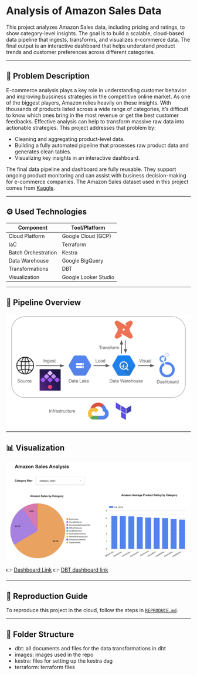 # Analysis of Amazon Sales Data

This project analyzes Amazon Sales data, including pricing and ratings, to show category-level insights. The goal is to build a scalable, cloud-based data pipeline that ingests, transforms, and visualizes e-commerce data. The final output is an interactive dashboard that helps understand product trends and customer preferences across different categories.


---

## 📌 Problem Description

E-commerce analysis plays a key role in understanding customer behavior and improving bussiness strategies in the competitive online market. As one of the biggest players, Amazon relies heavily on these insights. With thousands of products listed across a wide range of categories, it’s difficult to know which ones bring in the most revenue or get the best customer feedbacks. Effective analysis can help to transform massive raw data into actionable strategies. This project addresses that problem by:

- Cleaning and aggregating product-level data.
- Building a fully automated pipeline that processes raw product data and generates clean tables.
- Visualizing key insights in an interactive dashboard.

The final data pipeline and dashboard are fully reusable. They support ongoing product monitoring and can assist with business decision-making for e-commerce companies. The Amazon Sales dataset used in this project comes from [Kaggle](https://www.kaggle.com/datasets/karkavelrajaj/amazon-sales-dataset).


---

## ⚙️ Used Technologies

| Component         | Tool/Platform        |
|------------------|----------------------|
| Cloud Platform   | Google Cloud (GCP)   |
| IaC              | Terraform            |
| Batch Orchestration | Kestra         |
| Data Warehouse   | Google BigQuery             |
| Transformations   | DBT             |
| Visualization    | Google Looker Studio        |

---

## 🔄 Pipeline Overview

![Pipeline](images/pipeline.png)


---

## 📊 Visualization

![Visualization](images/visualization.png)

👉 [Dashboard Link](https://lookerstudio.google.com/reporting/5f70d065-0f8a-45a0-8bf6-fbf4fa6423be)
👉 [DBT dashboard link](https://xr623.us1.dbt.com/accounts/70471823429803/develop/70471823731216/docs/index.html#!/source_list/staging)

---

## 📁 Reproduction Guide

To reproduce this project in the cloud, follow the steps in [`REPRODUCE.md`](./REPRODUCE.md).

---

## 🧰 Folder Structure

* dbt: all documents and files for the data transformations in dbt
* images: images used in the repo
* kestra: files for setting up the kestra dag
* terraform: terraform files
